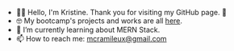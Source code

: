 - 🫶🏽 Hello, I'm Kristine. Thank you for visiting my GitHub page. 🙂
- 🤓 My bootcamp's projects and works are all [here](https://github.com/mcramileux?tab=repositories).
- 🌱 I’m currently learning about MERN Stack.
- 📫 How to reach me: mcramileux@gmail.com

<!--
**mcramileux/mcramileux** is a ✨ _special_ ✨ repository because its `README.md` (this file) appears on your GitHub profile.
Here are some ideas to get you started:
-->
